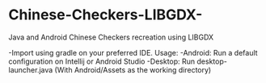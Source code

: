 # Chinese-Checkers-LIBGDX-
Java and Android Chinese Checkers recreation using LIBGDX

-Import using gradle on your preferred IDE.
Usage:
  -Android: Run a default configuration on Intellij or Android Studio
  -Desktop: Run desktop-launcher.java (With Android/Assets as the working directory)
